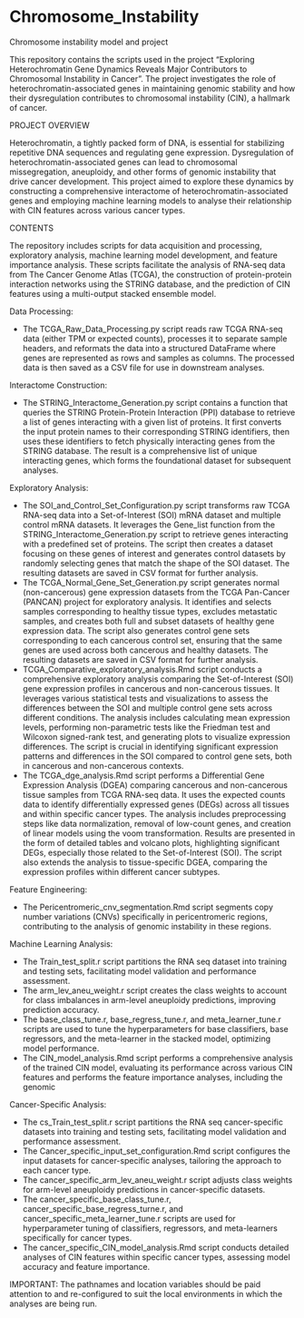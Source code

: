 # Chromosome_Instability
Chromosome instability model and project

This repository contains the scripts used in the project “Exploring Heterochromatin Gene Dynamics Reveals Major Contributors to Chromosomal Instability in Cancer”. The project investigates the role of heterochromatin-associated genes in maintaining genomic stability and how their dysregulation contributes to chromosomal instability (CIN), a hallmark of cancer. 


PROJECT OVERVIEW

Heterochromatin, a tightly packed form of DNA, is essential for stabilizing repetitive DNA sequences and regulating gene expression. Dysregulation of heterochromatin-associated genes can lead to chromosomal missegregation, aneuploidy, and other forms of genomic instability that drive cancer development. This project aimed to explore these dynamics by constructing a comprehensive interactome of heterochromatin-associated genes and employing machine learning models to analyse their relationship with CIN features across various cancer types.


CONTENTS

The repository includes scripts for data acquisition and processing, exploratory analysis, machine learning model development, and feature importance analysis. These scripts facilitate the analysis of RNA-seq data from The Cancer Genome Atlas (TCGA), the construction of protein-protein interaction networks using the STRING database, and the prediction of CIN features using a multi-output stacked ensemble model.

Data Processing: 
- The TCGA_Raw_Data_Processing.py script reads raw TCGA RNA-seq data (either TPM or expected counts), processes it to separate sample headers, and reformats the data into a structured DataFrame where genes are represented as rows and samples as columns. The processed data is then saved as a CSV file for use in downstream analyses.

Interactome Construction: 
- The STRING_Interactome_Generation.py script contains a function that queries the STRING Protein-Protein Interaction (PPI) database to retrieve a list of genes interacting with a given list of proteins. It first converts the input protein names to their corresponding STRING identifiers, then uses these identifiers to fetch physically interacting genes from the STRING database. The result is a comprehensive list of unique interacting genes, which forms the foundational dataset for subsequent analyses.

Exploratory Analysis: 
- The SOI_and_Control_Set_Configuration.py script transforms raw TCGA RNA-seq data into a Set-of-Interest (SOI) mRNA dataset and multiple control mRNA datasets. It leverages the Gene_list function from the STRING_Interactome_Generation.py script to retrieve genes interacting with a predefined set of proteins. The script then creates a dataset focusing on these genes of interest and generates control datasets by randomly selecting genes that match the shape of the SOI dataset. The resulting datasets are saved in CSV format for further analysis.
- The TCGA_Normal_Gene_Set_Generation.py script generates normal (non-cancerous) gene expression datasets from the TCGA Pan-Cancer (PANCAN) project for exploratory analysis. It identifies and selects samples corresponding to healthy tissue types, excludes metastatic samples, and creates both full and subset datasets of healthy gene expression data. The script also generates control gene sets corresponding to each cancerous control set, ensuring that the same genes are used across both cancerous and healthy datasets. The resulting datasets are saved in CSV format for further analysis.
- TCGA_Comparative_exploratory_analysis.Rmd script conducts a comprehensive exploratory analysis comparing the Set-of-Interest (SOI) gene expression profiles in cancerous and non-cancerous tissues. It leverages various statistical tests and visualizations to assess the differences between the SOI and multiple control gene sets across different conditions. The analysis includes calculating mean expression levels, performing non-parametric tests like the Friedman test and Wilcoxon signed-rank test, and generating plots to visualize expression differences. The script is crucial in identifying significant expression patterns and differences in the SOI compared to control gene sets, both in cancerous and non-cancerous contexts.
- The TCGA_dge_analysis.Rmd script performs a Differential Gene Expression Analysis (DGEA) comparing cancerous and non-cancerous tissue samples from TCGA RNA-seq data. It uses the expected counts data to identify differentially expressed genes (DEGs) across all tissues and within specific cancer types. The analysis includes preprocessing steps like data normalization, removal of low-count genes, and creation of linear models using the voom transformation. Results are presented in the form of detailed tables and volcano plots, highlighting significant DEGs, especially those related to the Set-of-Interest (SOI). The script also extends the analysis to tissue-specific DGEA, comparing the expression profiles within different cancer subtypes.

Feature Engineering: 
- The Pericentromeric_cnv_segmentation.Rmd script segments copy number variations (CNVs) specifically in pericentromeric regions, contributing to the analysis of genomic instability in these regions.

Machine Learning Analysis: 
- The Train_test_split.r script partitions the RNA seq dataset into training and testing sets, facilitating model validation and performance assessment.
- The arm_lev_aneu_weight.r script creates the class weights to account for class imbalances in arm-level aneuploidy predictions, improving prediction accuracy.
- The base_class_tune.r, base_regress_tune.r, and meta_learner_tune.r scripts are used to tune the hyperparameters for base classifiers, base regressors, and the meta-learner in the stacked model, optimizing model performance.
- The CIN_model_analysis.Rmd script performs a comprehensive analysis of the trained CIN model, evaluating its performance across various CIN features and performs the feature importance analyses, including the genomic

Cancer-Specific Analysis:
- The cs_Train_test_split.r script partitions the RNA seq cancer-specific datasets into training and testing sets, facilitating model validation and performance assessment.
- The Cancer_specific_input_set_configuration.Rmd script configures the input datasets for cancer-specific analyses, tailoring the approach to each cancer type.
- The cancer_specific_arm_lev_aneu_weight.r script adjusts class weights for arm-level aneuploidy predictions in cancer-specific datasets.
- The cancer_specific_base_class_tune.r, cancer_specific_base_regress_turne.r, and cancer_specific_meta_learner_tune.r scripts are used for hyperparameter tuning of classifiers, regressors, and meta-learners specifically for cancer types.
- The cancer_specific_CIN_model_analysis.Rmd script conducts detailed analyses of CIN features within specific cancer types, assessing model accuracy and feature importance.


IMPORTANT:
The pathnames and location variables should be paid attention to and re-configured to suit the local environments in which the analyses are being run.
